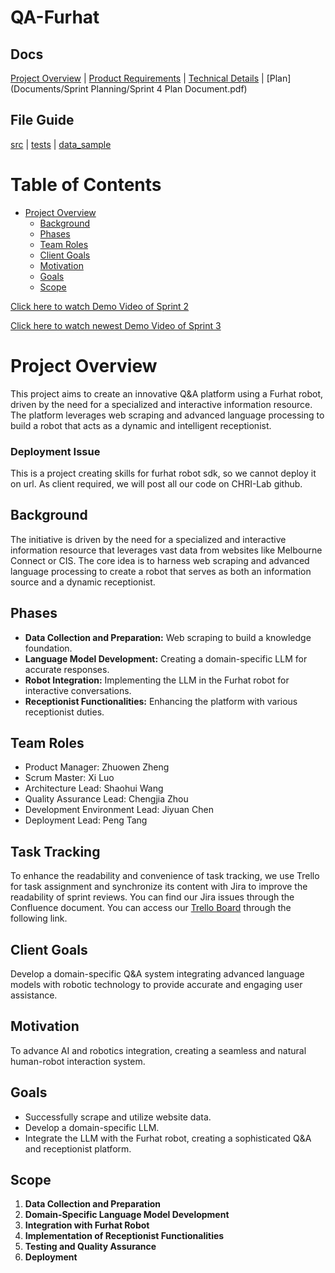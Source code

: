 # QA-Furhat
## Docs
 [Project Overview](Documents/Project%20Overview.pdf) | [Product Requirements](Documents/Product%20requirements.pdf) | [Technical Details](Documents/Technical%20Details.pdf) | [Plan](Documents/Sprint Planning/Sprint 4 Plan Document.pdf) 

## File Guide
[src](src/README.md) | [tests](tests/README.md) | [data_sample](data_sample/project_test_case.json)

# Table of Contents

- [Project Overview](#project-overview)
  * [Background](#background)
  * [Phases](#phases)
  * [Team Roles](#team-roles)
  * [Client Goals](#client-goals)
  * [Motivation](#motivation)
  * [Goals](#goals)
  * [Scope](#scope)

[Click here to watch Demo Video of Sprint 2](https://www.youtube.com/watch?v=TUybeMc36Tc)

[Click here to watch newest Demo Video of Sprint 3](https://www.youtube.com/watch?v=3pd7kKd3OR4)

# Project Overview

This project aims to create an innovative Q&A platform using a Furhat robot, driven by the need for a specialized and interactive information resource. The platform leverages web scraping and advanced language processing to build a robot that acts as a dynamic and intelligent receptionist.
### Deployment Issue
This is a project creating skills for furhat robot sdk, so we cannot deploy it on url. As client required, we will post all our code on CHRI-Lab github.

## Background

The initiative is driven by the need for a specialized and interactive information resource that leverages vast data from websites like Melbourne Connect or CIS. The core idea is to harness web scraping and advanced language processing to create a robot that serves as both an information source and a dynamic receptionist.

## Phases

- **Data Collection and Preparation:** Web scraping to build a knowledge foundation.
- **Language Model Development:** Creating a domain-specific LLM for accurate responses.
- **Robot Integration:** Implementing the LLM in the Furhat robot for interactive conversations.
- **Receptionist Functionalities:** Enhancing the platform with various receptionist duties.

## Team Roles

- Product Manager: Zhuowen Zheng
- Scrum Master: Xi Luo
- Architecture Lead: Shaohui Wang
- Quality Assurance Lead: Chengjia Zhou
- Development Environment Lead: Jiyuan Chen
- Deployment Lead: Peng Tang

## Task Tracking

To enhance the readability and convenience of task tracking, we use Trello for task assignment and synchronize its content with Jira to improve the readability of sprint reviews. You can find our Jira issues through the Confluence document. You can access our [Trello Board](https://trello.com/b/nKf5DVec/furhat-project) through the following link.

## Client Goals

Develop a domain-specific Q&A system integrating advanced language models with robotic technology to provide accurate and engaging user assistance.

## Motivation

To advance AI and robotics integration, creating a seamless and natural human-robot interaction system.

## Goals

- Successfully scrape and utilize website data.
- Develop a domain-specific LLM.
- Integrate the LLM with the Furhat robot, creating a sophisticated Q&A and receptionist platform.

## Scope

1. **Data Collection and Preparation**
2. **Domain-Specific Language Model Development**
3. **Integration with Furhat Robot**
4. **Implementation of Receptionist Functionalities**
5. **Testing and Quality Assurance**
6. **Deployment**
